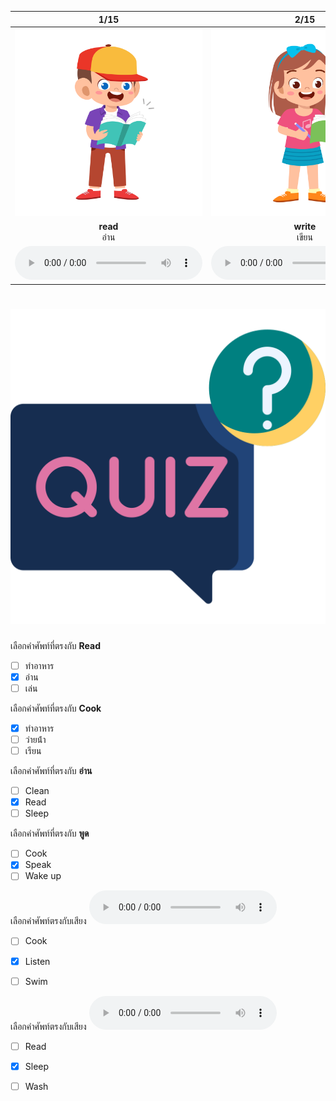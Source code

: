 <div class="carrousel">


|1/15|2/15|3/15|4/15|5/15|6/15|7/15|8/15|9/15|10/15|11/15|12/15|13/15|14/15|15/15|
| :----: | :----: | :----: | :----: | :----: | :----: | :----: | :----: | :----: | :----: | :----: | :----: | :----: | :----: | :----: |
|![](/media/img/activity__read.svg)|![](/media/img/activity__write.svg)|![](/media/img/activity__speak.svg)|![](/media/img/activity__listen.svg)|![](/media/img/activity__study.svg)|![](/media/img/activity__eat.svg)|![](/media/img/activity__sleep.svg)|![](/media/img/activity__wake&#x20;up.svg)|![](/media/img/activity__play.svg)|![](/media/img/activity__sing.svg)|![](/media/img/activity__paint.svg)|![](/media/img/activity__swim.svg)|![](/media/img/activity__cook.svg)|![](/media/img/activity__wash.svg)|![](/media/img/activity__clean.svg)|
|**read**<br>อ่าน|**write**<br>เขียน|**speak**<br>พูด|**listen**<br>ฟังสิ|**study**<br>เรียน|**eat**<br>กิน|**sleep**<br>นอน|**wake up**<br>ตื่น|**play**<br>เล่น|**sing**<br>ร้องเพลง|**paint**<br>ระบายสี|**swim**<br>ว่ายน้ํา|**cook**<br>ทำอาหาร|**wash**<br>ล้าง|**clean**<br>ทำความสะอาด|
|![](/media/audio/read.mp3)|![](/media/audio/write.mp3)|![](/media/audio/speak.mp3)|![](/media/audio/listen.mp3)|![](/media/audio/study.mp3)|![](/media/audio/eat.mp3)|![](/media/audio/sleep.mp3)|![](/media/audio/wake&#x20;up.mp3)|![](/media/audio/play.mp3)|![](/media/audio/sing.mp3)|![](/media/audio/paint.mp3)|![](/media/audio/swim.mp3)|![](/media/audio/cook.mp3)|![](/media/audio/wash.mp3)|![](/media/audio/clean.mp3)|

</div>



# ![icon](/media/icons/quiz.svg) 


 เลือกคำศัพท์ที่ตรงกับ **Read**
 - [ ] ทำอาหาร
 - [x] อ่าน
 - [ ] เล่น

 เลือกคำศัพท์ที่ตรงกับ **Cook**
 - [x] ทำอาหาร
 - [ ] ว่ายน้ํา
 - [ ] เรียน

 เลือกคำศัพท์ที่ตรงกับ **อ่าน**
 - [ ] Clean
 - [x] Read
 - [ ] Sleep

 เลือกคำศัพท์ที่ตรงกับ **พูด**
 - [ ] Cook
 - [x] Speak
 - [ ] Wake up

เลือกคำศัพท์ตรงกับเสียง ![](/media/audio/listen.mp3) 
 - [ ] Cook
 - [x] Listen
 - [ ] Swim


เลือกคำศัพท์ตรงกับเสียง ![](/media/audio/sleep.mp3) 
 - [ ] Read
 - [x] Sleep
 - [ ] Wash

